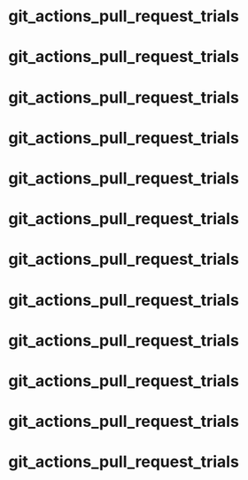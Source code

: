 # git_actions_pull_request_trials
# git_actions_pull_request_trials
# git_actions_pull_request_trials
# git_actions_pull_request_trials
# git_actions_pull_request_trials
# git_actions_pull_request_trials
# git_actions_pull_request_trials
# git_actions_pull_request_trials
# git_actions_pull_request_trials
# git_actions_pull_request_trials
# git_actions_pull_request_trials
# git_actions_pull_request_trials

